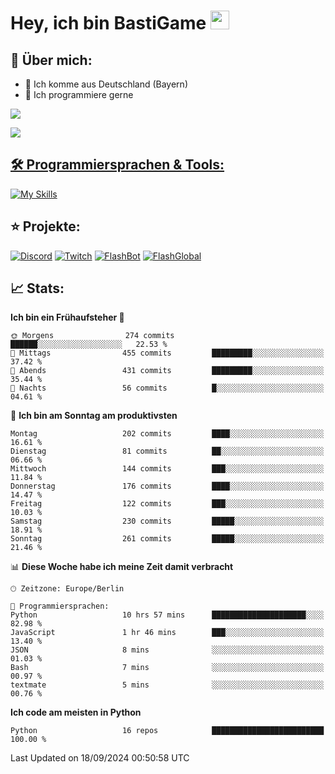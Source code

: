 # Hey, ich bin BastiGame <img src="https://raw.githubusercontent.com/MartinHeinz/MartinHeinz/master/wave.gif" width="30px">

## 📌 Über mich:
- 📍 Ich komme aus Deutschland (Bayern)
- 📝 Ich programmiere gerne
  
[![](https://visitcount.itsvg.in/api?id=bastigamedc&icon=2&color=0)](https://visitcount.itsvg.in)

<a href="https://discord.com/users/1018150165489668227"><img src="https://lanyard.cnrad.dev/api/1018150165489668227"><p/>


## 🛠️ Programmiersprachen & Tools:
[![My Skills](https://skillicons.dev/icons?i=discord,figma,notion,pycharm,py,redis,sqlite,vscode,windows)](https://skillicons.dev)

## ⭐ Projekte:
[![Discord](https://img.shields.io/badge/Discord-%237289DA.svg?logo=discord&logoColor=white)](https://discord.gg/Hfjv2cCQ)
[![Twitch](https://img.shields.io/badge/Twitch-%239146FF.svg?logo=Twitch&logoColor=white)](https://www.twitch.tv/bastigametv)
[![FlashBot](https://img.shields.io/badge/FlashBot-%ff7e47.svg?logo=wechat&logoColor=white)](https://discord.com/application-directory/1111374314340626433)
[![FlashGlobal](https://img.shields.io/badge/FlashGlobal-%ff7e47.svg?logo=wechat&logoColor=white)](https://discord.com/application-directory/1169681232532099112)

## 📈 Stats:
<!--START_SECTION:waka-->
**Ich bin ein Frühaufsteher 🐤** 

```text
🌞 Morgens                274 commits         ██████░░░░░░░░░░░░░░░░░░░   22.53 % 
🌆 Mittags                455 commits         █████████░░░░░░░░░░░░░░░░   37.42 % 
🌃 Abends                 431 commits         █████████░░░░░░░░░░░░░░░░   35.44 % 
🌙 Nachts                 56 commits          █░░░░░░░░░░░░░░░░░░░░░░░░   04.61 % 
```
📅 **Ich bin am Sonntag am produktivsten** 

```text
Montag                   202 commits         ████░░░░░░░░░░░░░░░░░░░░░   16.61 % 
Dienstag                 81 commits          ██░░░░░░░░░░░░░░░░░░░░░░░   06.66 % 
Mittwoch                 144 commits         ███░░░░░░░░░░░░░░░░░░░░░░   11.84 % 
Donnerstag               176 commits         ████░░░░░░░░░░░░░░░░░░░░░   14.47 % 
Freitag                  122 commits         ███░░░░░░░░░░░░░░░░░░░░░░   10.03 % 
Samstag                  230 commits         █████░░░░░░░░░░░░░░░░░░░░   18.91 % 
Sonntag                  261 commits         █████░░░░░░░░░░░░░░░░░░░░   21.46 % 
```


📊 **Diese Woche habe ich meine Zeit damit verbracht** 

```text
🕑︎ Zeitzone: Europe/Berlin

💬 Programmiersprachen: 
Python                   10 hrs 57 mins      █████████████████████░░░░   82.98 % 
JavaScript               1 hr 46 mins        ███░░░░░░░░░░░░░░░░░░░░░░   13.40 % 
JSON                     8 mins              ░░░░░░░░░░░░░░░░░░░░░░░░░   01.03 % 
Bash                     7 mins              ░░░░░░░░░░░░░░░░░░░░░░░░░   00.97 % 
textmate                 5 mins              ░░░░░░░░░░░░░░░░░░░░░░░░░   00.76 % 
```

**Ich code am meisten in Python** 

```text
Python                   16 repos            █████████████████████████   100.00 % 
```




 Last Updated on 18/09/2024 00:50:58 UTC
<!--END_SECTION:waka-->
